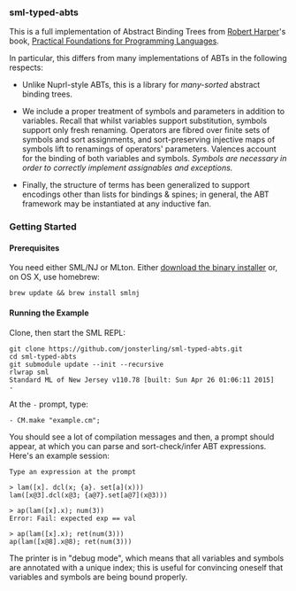 ### sml-typed-abts

This is a full implementation of Abstract Binding Trees from [Robert
Harper](https://www.cs.cmu.edu/~rwh/)'s book, [Practical Foundations for
Programming Languages](https://www.cs.cmu.edu/~rwh/plbook/2nded.pdf).

In particular, this differs from many implementations of ABTs in the following
respects:

- Unlike Nuprl-style ABTs, this is a library for *many-sorted* abstract binding
  trees.

- We include a proper treatment of symbols and parameters in addition to
  variables. Recall that whilst variables support substitution, symbols support
  only fresh renaming. Operators are fibred over finite sets of symbols and sort
  assignments, and sort-preserving injective maps of symbols lift to renamings of
  operators' parameters. Valences account for the binding of both variables and
  symbols. *Symbols are necessary in order to correctly implement assignables and
  exceptions.*

- Finally, the structure of terms has been generalized to support encodings
  other than lists for bindings & spines; in general, the ABT framework may be
  instantiated at any inductive fan.

### Getting Started
#### Prerequisites

You need either SML/NJ or MLton. Either [download the binary installer](http://www.smlnj.org/)
or, on OS X, use homebrew:


    brew update && brew install smlnj

#### Running the Example

Clone, then start the SML REPL:

    git clone https://github.com/jonsterling/sml-typed-abts.git
    cd sml-typed-abts
    git submodule update --init --recursive 
    rlwrap sml
    Standard ML of New Jersey v110.78 [built: Sun Apr 26 01:06:11 2015]
    -

At the `-` prompt, type:

    - CM.make "example.cm";

You should see a lot of compilation messages and then, a prompt should appear,
at which you can parse and sort-check/infer ABT expressions. Here's an example
session:

    Type an expression at the prompt

    > lam([x]. dcl(x; {a}. set[a](x)))
    lam([x@3].dcl(x@3; {a@7}.set[a@7](x@3)))

    > ap(lam([x].x); num(3))
    Error: Fail: expected exp == val

    > ap(lam([x].x); ret(num(3)))
    ap(lam([x@8].x@8); ret(num(3)))

The printer is in "debug mode", which means that all variables and symbols are
annotated with a unique index; this is useful for convincing oneself that
variables and symbols are being bound properly.
